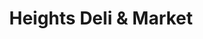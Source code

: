 ---
title: "Heights Deli & Market"
url: /cleveland-heights/heights-deli-und-market/
shop: Lebensmittel
---